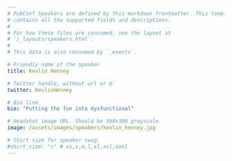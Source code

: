```yaml
---
# PubConf Speakers are defined by this markdown frontmatter. This template
# contains all the supported fields and descriptions.
#
# For how these files are consumed, see the layout at
# `/_layouts/speakers.html`.
#
# This data is also consumed by `_events`.

# Friendly name of the speaker
title: Kevlin Henney

# Twitter handle, without url or @
twitter: KevlinHenney

# Bio line.
bio: "Putting the fun into dysfunctional"

# Headshot image URL. Should be 300x300 greyscale.
image: /assets/images/speakers/kevlin_henney.jpg

# Shirt size for speaker swag.
#shirt_size: "s" # xs,s,m,l,xl,xxl,xxxl
---
```

